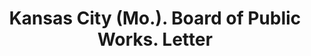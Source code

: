 ---
doi: 10.7916/D85B1DJJ
date_other: '1890'
date_other_textual: 1890-1899
form: correspondence
genre:
- Letters (correspondence)
name:
- Kansas City (Mo.). Board of Public Works
object_in_context_url: https://biggert.cul.columbia.edu/items/view/ave_biggert_00687
subject_hierarchical_geographic:
- Kansas City, Missouri, United States
subject_name:
- Kansas City (Mo.). Board of Public Works
title: Kansas City (Mo.). Board of Public Works. Letter
sort_title: Kansas City (Mo.). Board of Public Works. Letter
call_number: ave_biggert_00687
coordinates:
- 39.099722222222226,-94.57833333333333
pid: ave_biggert_00687
identifiers: ave_biggert_00687
thumbnail: https://derivativo-1.library.columbia.edu/iiif/2/ldpd:345516/full/!256,256/0/native.jpg
permalink: "/items/ave_biggert_00687/"
layout: iiif-image-page
---